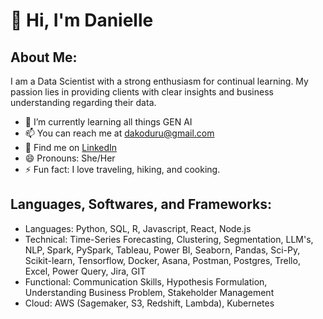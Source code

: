 # 👋 Hi, I'm Danielle

## About Me:
I am a Data Scientist with a strong enthusiasm for continual learning. My passion lies in providing clients with clear insights and business understanding regarding their data.

* 🌱 I’m currently learning all things GEN AI
* 📫 You can reach me at dakoduru@gmail.com
* 💬 Find me on [LinkedIn](https://www.linkedin.com/in/danielle-koduru/)
* 😄 Pronouns: She/Her
* ⚡ Fun fact: I love traveling, hiking, and cooking. 

## Languages, Softwares, and Frameworks:
* Languages: Python, SQL, R, Javascript, React, Node.js
* Technical:  Time-Series Forecasting, Clustering, Segmentation, LLM's, NLP, Spark, PySpark, Tableau, Power BI, Seaborn, Pandas, Sci-Py, Scikit-learn, Tensorflow, Docker, Asana, Postman, Postgres, Trello, Excel, Power Query, Jira, GIT
* Functional: Communication Skills, Hypothesis Formulation, Understanding Business Problem, Stakeholder Management
* Cloud: AWS (Sagemaker, S3, Redshift, Lambda), Kubernetes


<!--
**DanielleKoduru/DanielleKoduru** is a ✨ _special_ ✨ repository because its `README.md` (this file) appears on your GitHub profile.

Here are some ideas to get you started:

- 🔭 I’m currently working on ...
- 🌱 I’m currently learning ...
- 👯 I’m looking to collaborate on ...
- 🤔 I’m looking for help with ...
- 💬 Ask me about ...
- 📫 How to reach me: ...
- 😄 Pronouns: ...
- ⚡ Fun fact: ...
-->
